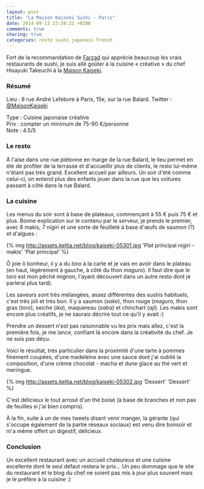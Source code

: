 ```yaml
---
layout: post
title: "La Maison Kaiseki Sushi - Paris"
date: 2014-09-13 23:59:22 +0200
comments: true
sharing: true
categories: resto sushi japonais french
---
```


Fort de la recommandation de [Farzad](https://twitter.com/Farzy) qui apprécie beaucoup les vrais restaurants de sushi, je suis allé goûter à la cuisine « créative » du chef Hisayuki Takeuchi à la [Maison Kaiseki](http://www.kaiseki.com/index_html.html).

### Résumé

Lieu :    8 rue André Lefebvre à Paris, 15e, sur la rue Balard.
Twitter : [@MaisonKaiseki](https://twitter.com/MaisonKeiseki)

Type : Cuisine japonaise créative<br/>
Prix : compter un minimum de 75-90 €/personne<br/>
Note : 4.5/5<br/>

<!--more-->

### Le resto

À l'aise dans une rue piétonne en marge de la rue Balard, le lieu permet en été de profiter de la terrasse et d'accueillir plus de clients, le resto lui-même n'étant pas très grand. Excellent accueil par ailleurs. Un soir d'été comme celui-ci, on entend plus des enfants jouer dans la rue que les voitures passant à côté dans la rue Balard.

### La cuisine

Les menus du soir sont à base de plateaux, commençant à 55 € puis 75 € et plus. Bonne explication sur le contenu par le serveur, je prends le premier, avec 8 makis, 7 nigiri et une sorte de feuilleté à base d'œufs de saumon (?) et d'algues :

{% img http://assets.keltia.net/blog/kaiseki-05301.jpg 'Plat principal nigiri - makis' 'Plat principal' %}

Ô joie ô bonheur, il y a du *toro* à la carte et je vais en avoir dans le plateau (en haut, légèrement à gauche, à côté du thon *maguro*). Il faut dire que le *toro* est mon pêché mignon, l'ayant découvert dans un autre resto dont je parlerai plus tard).

Les saveurs sont très mélangées, assez différentes des sushis habituels, c'est très joli et très bon. Il y a saumon (*sake*), thon rouge (*maguro*, thon gras (*toro*), seiche (*ika*), maquereau (*saba*) et chinchart (*aji*). Les makis sont encore plus créatifs, je ne saurais décrire tout ce qu'il y avait :)

Prendre un dessert n'est pas raisonnable vu les prix mais allez, c'est la première fois, je me lance, confiant là encore dans la créativité du chef. Je ne suis pas déçu.

Voici le résultat, très particulier dans la proximité d'une tarte à pommes finement coupées, d'une madeleine avec une sauce dont j'ai oublié la composition, d'une crème chocolat - macha et dune glace au thé vert et meringue.

{% img http://assets.keltia.net/blog/kaiseki-05302.jpg 'Dessert' 'Dessert' %}

C'est délicieux le tout arrosé d'un thé boisé (à base de branches et non pas de feuilles si j'ai bien compris).

À la fin, suite à un de mes tweets disant venir manger, la gérante (qui s'occupe également de la partie réseaux sociaux) est venu dire bonsoir et m'a même offert un digestif, délicieux.

### Conclusion

Un excellent restaurant avec un accueil chaleureux et une cuisine excellente dont le seul défaut restera le prix… Un peu dommage que le site du restaurant et le blog du chef ne soient pas mis à jour plus souvent mais je le préfère à la cuisine :)

